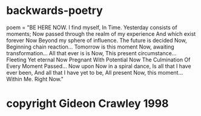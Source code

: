 # backwards-poetry
poem = "BE HERE NOW.
I find myself, In Time.
Yesterday consists of moments;
Now passed through
the realm of my experience
And which exist forever Now
Beyond my sphere of influence.
The future is decided Now,
Beginning chain reaction…
Tomorrow is this moment
Now, awaiting transformation…
All that ever is is Now,
This present circumstance…
Fleeting Yet eternal Now
Pregnant With Potential Now
The Culmination Of Every Moment Passed…
Now upon Now in a spiral dance,
Is all that I have ever been,
And all that I have yet to be,
All present Now, this moment…
Within Me.
Right Now."
# copyright Gideon Crawley 1998
